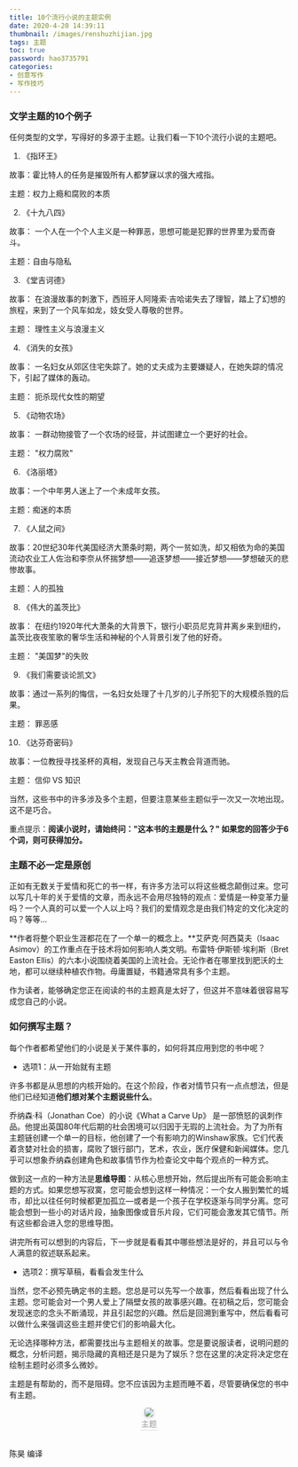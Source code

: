 ```yaml
---
title: 10个流行小说的主题实例
date: 2020-4-20 14:39:11
thumbnail: /images/renshuzhijian.jpg
tags: 主题
toc: true
password: hao3735791
categories: 
- 创意写作
- 写作技巧
---
```


### 文学主题的10个例子

任何类型的文学，写得好的多源于主题。让我们看一下10个流行小说的主题吧。

1. 《指环王》

故事：霍比特人的任务是摧毁所有人都梦寐以求的强大戒指。

主题：权力上瘾和腐败的本质
<!-- more -->
2. 《十九八四》
  
故事： 一个人在一个个人主义是一种罪恶，思想可能是犯罪的世界里为爱而奋斗。

主题：自由与隐私

3. 《堂吉诃德》

故事： 在浪漫故事的刺激下，西班牙人阿隆索·吉哈诺失去了理智，踏上了幻想的旅程，来到了一个风车如龙，妓女受人尊敬的世界。

主题： 理性主义与浪漫主义

4. 《消失的女孩》

故事： 一名妇女从郊区住宅失踪了。她的丈夫成为主要嫌疑人，在她失踪的情况下，引起了媒体的轰动。

主题： 扼杀现代女性的期望

5. 《动物农场》

故事： 一群动物接管了一个农场的经营，并试图建立一个更好的社会。

主题：  "权力腐败"

6. 《洛丽塔》

故事：一个中年男人迷上了一个未成年女孩。

主题：痴迷的本质

7. 《人鼠之间》

故事：20世纪30年代美国经济大萧条时期，两个一贫如洗，却又相依为命的美国流动农业工人佐治和李奈从怀揣梦想——追逐梦想——接近梦想——梦想破灭的悲惨故事。

主题：人的孤独

8. 《伟大的盖茨比》

故事： 在纽约1920年代大萧条的大背景下，银行小职员尼克背井离乡来到纽约，盖茨比夜夜笙歌的奢华生活和神秘的个人背景引发了他的好奇。

主题： "美国梦"的失败

9. 《我们需要谈论凯文》
 
故事：通过一系列的悔信，一名妇女处理了十几岁的儿子所犯下的大规模杀戮的后果。

主题： 罪恶感

10. 《达芬奇密码》

故事：一位教授寻找圣杯的真相，发现自己与天主教会背道而驰。

主题： 信仰 VS 知识


当然，这些书中的许多涉及多个主题，但要注意某些主题似乎一次又一次地出现。这不是巧合。

重点提示：**阅读小说时，请始终问："这本书的主题是什么？" 如果您的回答少于6个词，则可获得加分。**

### 主题不必一定是原创

正如有无数关于爱情和死亡的书一样，有许多方法可以将这些概念颠倒过来。您可以写几十年的关于爱情的文章，而永远不会用尽独特的观点：爱情是一种变革力量吗？一个人真的可以爱一个人以上吗？我们的爱情观念是由我们特定的文化决定的吗？等等…

**作者将整个职业生涯都花在了一个单一的概念上。**艾萨克·阿西莫夫（Isaac Asimov）的工作重点在于技术将如何影响人类文明。布雷特·伊斯顿·埃利斯（Bret Easton Ellis）的六本小说围绕着美国的上流社会。无论作者在哪里找到肥沃的土地，都可以继续种植农作物。毋庸置疑，书籍通常具有多个主题。

作为读者，能够确定您正在阅读的书的主题真是太好了，但这并不意味着很容易写成您自己的小说。

### 如何撰写主题？

每个作者都希望他们的小说是关于某件事的，如何将其应用到您的书中呢？

- 选项1：从一开始就有主题

许多书都是从思想的内核开始的。在这个阶段，作者对情节只有一点点想法，但是他们已经知道**他们想对某个主题说些什么**。

乔纳森·科（Jonathan Coe）的小说《What a Carve Up》 是一部愤怒的讽刺作品。他提出英国80年代后期的社会困境可以归因于无瑕的上流社会。为了为所有主题链创建一个单一的目标，他创建了一个有影响力的Winshaw家族。它们代表着贪婪对社会的损害，腐败了银行部门，艺术，农业，医疗保健和新闻媒体。您几乎可以想象乔纳森创建角色和故事情节作为检查论文中每个观点的一种方式。

做到这一点的一种方法是**思维导图**：从核心思想开始，然后提出所有可能会影响主题的方式。如果您想写寂寞，您可能会想到这样一种情况：一个女人搬到繁忙的城市，却比以往任何时候都更加孤立—或者是一个孩子在学校逐渐与同学分离。您可能会想到一些小的对话片段，抽象图像或音乐片段，它们可能会激发其它情节。所有这些都会进入您的思维导图。

讲完所有可以想到的内容后，下一步就是看看其中哪些想法是好的，并且可以与令人满意的叙述联系起来。

- 选项2：撰写草稿，看看会发生什么

当然，您不必预先确定书的主题。您总是可以先写一个故事，然后看看出现了什么主题。您可能会对一个男人爱上了隔壁女孩的故事感兴趣。在初稿之后，您可能会发现迷恋的念头不断涌现，并且引起您的兴趣。然后是回溯到重写中，然后看看可以做什么来强调这些主题并使它们的影响最大化。

无论选择哪种方法，都需要找出与主题相关的故事。您是要说服读者，说明问题的概念，分析问题，揭示隐藏的真相还是只是为了娱乐？您在这里的决定将决定您在绘制主题时必须多么微妙。

主题是有帮助的，而不是阻碍。您不应该因为主题而睡不着，尽管要确保您的书中有主题。

<center>
    <img style="border-radius: 0.3125em;
    box-shadow: 0 2px 4px 0 rgba(34,36,38,.12),0 2px 10px 0 rgba(34,36,38,.08);" 
    src="http://www.creativewriting.cn/iceburg.jpg">
    <br>
    <div style="color:orange; border-bottom: 1px solid #d9d9d9;
    display: inline-block;
    color: #999;
    padding: 2px;">主题</div>
</center>
</br>

陈昊 编译
